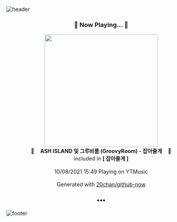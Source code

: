 ![header](https://capsule-render.vercel.app/api?type=wave&height=170&section=header&text=Hi.%20I'm%20SHIFT&fontColor=090707&fontAlignX=45&fontAlignY=65&fontSize=100)

<h3 align="center">🎵 Now Playing... 🎵</h3>
<p align="center">
  <a href="https://music.youtube.com/watch?v=ft4gS5EwOE8">
    <img width="300" src="https://lh3.googleusercontent.com/t2i6Uai4wVSRhZ8Adgmos5FBOFTWU8-rmdidwr7kbxGWBivCQzwbY2FZ5053B1Qi7hJJjwne860kxp2LFg">
  </a>
  <br>
  🎵&nbsp&nbsp&nbsp <b>ASH ISLAND 및 그루비룸 (GroovyRoom) - 잡아줄게</b> &nbsp&nbsp&nbsp🎵
  <br>
  included in <b>[ 잡아줄게 ]</b>
  
  <br />
  <br />
  10/08/2021 15:49 Playing on YTMusic
  <br />
  <br />
  Generated with <a href="https://github.com/20chan/github-now">20chan/github-now</a>
</p>

<h3 align="center">•••</h3>

![footer](https://capsule-render.vercel.app/api?type=wave&height=150&section=footer)
